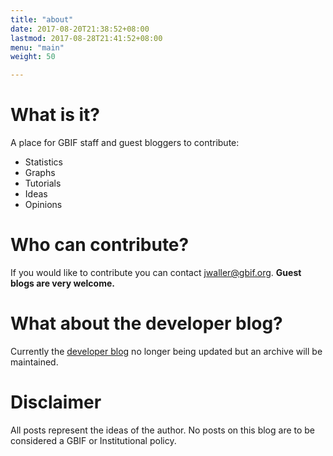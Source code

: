 ```yaml
---
title: "about"
date: 2017-08-20T21:38:52+08:00
lastmod: 2017-08-28T21:41:52+08:00
menu: "main"
weight: 50

---
```


# What is it? 

A place for GBIF staff and guest bloggers to contribute: 

* Statistics
* Graphs
* Tutorials 
* Ideas 
* Opinions 

# Who can contribute? 

If you would like to contribute you can contact jwaller@gbif.org. **Guest blogs are very welcome.** 

# What about the developer blog? 

Currently the [developer blog](http://gbif.blogspot.com/) no longer being updated but an archive will be maintained.

# Disclaimer 

All posts represent the ideas of the author. No posts on this blog are to be considered a GBIF or Institutional policy.





